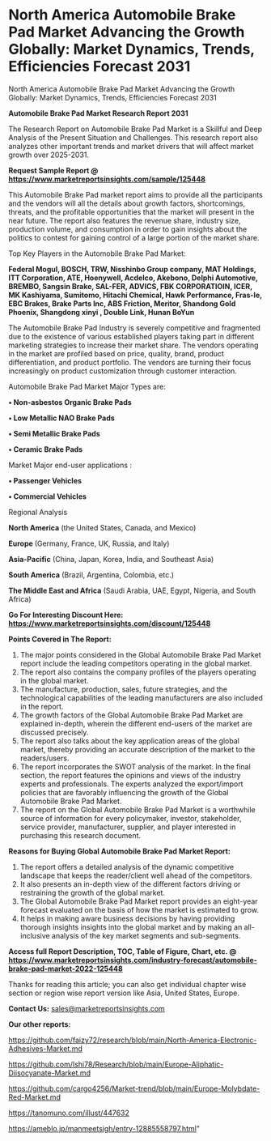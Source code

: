 # North America Automobile Brake Pad Market Advancing the Growth Globally: Market Dynamics, Trends, Efficiencies Forecast 2031
North America Automobile Brake Pad Market Advancing the Growth Globally: Market Dynamics, Trends, Efficiencies Forecast 2031

<strong>Automobile Brake Pad Market Research Report 2031</strong>

The Research Report on Automobile Brake Pad Market is a Skillful and Deep Analysis of the Present Situation and Challenges. This research report also analyzes other important trends and market drivers that will affect market growth over 2025-2031.

<strong>Request Sample Report @ <a href=https://www.marketreportsinsights.com/sample/125448>https://www.marketreportsinsights.com/sample/125448</a></strong>

This Automobile Brake Pad market report aims to provide all the participants and the vendors will all the details about growth factors, shortcomings, threats, and the profitable opportunities that the market will present in the near future. The report also features the revenue share, industry size, production volume, and consumption in order to gain insights about the politics to contest for gaining control of a large portion of the market share.

Top Key Players in the Automobile Brake Pad Market:

<strong>Federal Mogul, BOSCH, TRW, Nisshinbo Group company, MAT Holdings, ITT Corporation, ATE, Hoenywell, Acdelco, Akebono, Delphi Automotive, BREMBO, Sangsin Brake, SAL-FER, ADVICS, FBK CORPORATIOIN, ICER, MK Kashiyama, Sumitomo, Hitachi Chemical, Hawk Performance, Fras-le, EBC Brakes, Brake Parts Inc, ABS Friction, Meritor, Shandong Gold Phoenix, Shangdong xinyi , Double Link, Hunan BoYun</strong>

The Automobile Brake Pad Industry is severely competitive and fragmented due to the existence of various established players taking part in different marketing strategies to increase their market share. The vendors operating in the market are profiled based on price, quality, brand, product differentiation, and product portfolio. The vendors are turning their focus increasingly on product customization through customer interaction.

Automobile Brake Pad Market Major Types are:

<strong>• Non-asbestos Organic Brake Pads

• Low Metallic NAO Brake Pads

• Semi Metallic Brake Pads

• Ceramic Brake Pads</strong>

Market Major end-user applications :

<strong>• Passenger Vehicles

• Commercial Vehicles</strong>

Regional Analysis

</u><strong><b>North America</b></strong> (the United States, Canada, and Mexico)

<strong><b>Europe </b></strong>(Germany, France, UK, Russia, and Italy)

<strong><b>Asia-Pacific</b></strong> (China, Japan, Korea, India, and Southeast Asia)

<strong><b>South America</b></strong> (Brazil, Argentina, Colombia, etc.)

<strong><b>The Middle East and Africa</b></strong> (Saudi Arabia, UAE, Egypt, Nigeria, and South Africa)

<strong>Go For Interesting Discount Here: <a href=https://www.marketreportsinsights.com/discount/125448>https://www.marketreportsinsights.com/discount/125448</a></strong>

<strong>Points Covered in The Report:</strong>
<ol>
  <li>The major points considered in the Global Automobile Brake Pad Market report include the leading competitors operating in the global market.</li>
  <li>The report also contains the company profiles of the players operating in the global market.</li>
  <li>The manufacture, production, sales, future strategies, and the technological capabilities of the leading manufacturers are also included in the report.</li>
  <li>The growth factors of the Global Automobile Brake Pad Market are explained in-depth, wherein the different end-users of the market are discussed precisely.</li>
  <li>The report also talks about the key application areas of the global market, thereby providing an accurate description of the market to the readers/users.</li>
  <li>The report incorporates the SWOT analysis of the market. In the final section, the report features the opinions and views of the industry experts and professionals. The experts analyzed the export/import policies that are favorably influencing the growth of the Global Automobile Brake Pad Market.</li>
  <li>The report on the Global Automobile Brake Pad Market is a worthwhile source of information for every policymaker, investor, stakeholder, service provider, manufacturer, supplier, and player interested in purchasing this research document.</li>
</ol>
<strong>Reasons for Buying Global Automobile Brake Pad Market Report:</strong>

<ol>
  <li>The report offers a detailed analysis of the dynamic competitive landscape that keeps the reader/client well ahead of the competitors.</li>
  <li>It also presents an in-depth view of the different factors driving or restraining the growth of the global market.</li>
  <li>The Global Automobile Brake Pad Market report provides an eight-year forecast evaluated on the basis of how the market is estimated to grow.</li>
  <li>It helps in making aware business decisions by having providing thorough insights insights into the global market and by making an all-inclusive analysis of the key market segments and sub-segments.</li>
</ol>
<strong>Access full Report Description, TOC, Table of Figure, Chart, etc. @ <a href=https://www.marketreportsinsights.com/industry-forecast/automobile-brake-pad-market-2022-125448>https://www.marketreportsinsights.com/industry-forecast/automobile-brake-pad-market-2022-125448</a></strong>


Thanks for reading this article; you can also get individual chapter wise section or region wise report version like Asia, United States, Europe.

<strong>Contact Us:</strong>
sales@marketreportsinsights.com

<strong>Our other reports:</strong>

<a href=https://github.com/faizy72/research/blob/main/North-America-Electronic-Adhesives-Market.md>https://github.com/faizy72/research/blob/main/North-America-Electronic-Adhesives-Market.md</a>

<a href=https://github.com/Ishi78/Research/blob/main/Europe-Aliphatic-Diisocyanate-Market.md>https://github.com/Ishi78/Research/blob/main/Europe-Aliphatic-Diisocyanate-Market.md</a>

<a href=https://github.com/cargo4256/Market-trend/blob/main/Europe-Molybdate-Red-Market.md>https://github.com/cargo4256/Market-trend/blob/main/Europe-Molybdate-Red-Market.md</a>

<a href=https://tanomuno.com/illust/447632>https://tanomuno.com/illust/447632</a>

<a href=https://ameblo.jp/manmeetsigh/entry-12885558797.html>https://ameblo.jp/manmeetsigh/entry-12885558797.html</a>"
